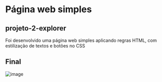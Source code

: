 # Página web simples

## projeto-2-explorer

Foi desenvolvido uma página web simples aplicando regras HTML, com estilização de textos e botões no CSS

## Final
![image](https://i.imgur.com/hz1RgiT.png)

